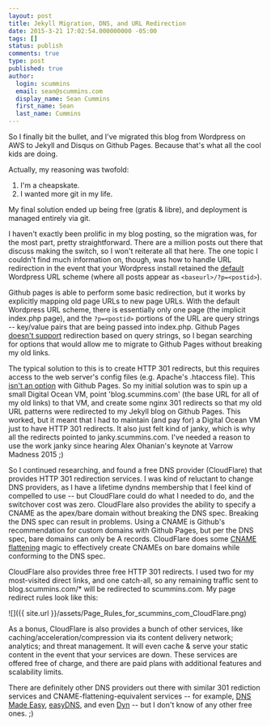 ```yaml
---
layout: post
title: Jekyll Migration, DNS, and URL Redirection
date: 2015-3-21 17:02:54.000000000 -05:00
tags: []
status: publish
comments: true
type: post
published: true
author:
  login: scummins
  email: sean@scummins.com
  display_name: Sean Cummins
  first_name: Sean
  last_name: Cummins
---
```


So I finally bit the bullet, and I've migrated this blog from Wordpress on AWS to Jekyll and Disqus on Github Pages. Because that's what all the cool kids are doing.

Actually, my reasoning was twofold:

1. I'm a cheapskate.
2. I wanted more git in my life.

My final solution ended up being free (gratis & libre), and deployment is managed entirely via git.

I haven't exactly been prolific in my blog posting, so the migration was, for the most part, pretty straightforward. There are a million posts out there that discuss making the switch, so I won't reiterate all that here. The one topic I couldn't find much information on, though, was how to handle URL redirection in the event that your Wordpress install retained the [default](http://www.elegantthemes.com/blog/tips-tricks/wordpress-permalinks) Wordpress URL scheme (where all posts appear as `<baseurl>/?p=<postid>`).

Github pages is able to perform some basic redirection, but it works by explicitly mapping old page URLs to new page URLs. With the default Wordpress URL scheme, there is essentially only one page (the implicit index.php page), and the `?p=<postid>` portions of the URL are query strings -- key/value pairs that are being passed into index.php. Github Pages [doesn't support](https://github.com/jekyll/jekyll-redirect-from/issues/28) redirection based on query strings, so I began searching for options that would allow me to migrate to Github Pages without breaking my old links.

The typical solution to this is to create HTTP 301 redirects, but this requires access to the web server's config files (e.g. Apache's .htaccess file). This [isn't an option](https://help.github.com/articles/redirects-on-github-pages/) with Github Pages. So my initial solution was to spin up a small Digital Ocean VM, point 'blog.scummins.com' (the base URL for all of my old links) to that VM, and create some nginx 301 redirects so that my old URL patterns were redirected to my Jekyll blog on Github Pages. This worked, but it meant that I had to maintain (and pay for) a Digital Ocean VM just to have HTTP 301 redirects. It also just felt kind of janky, which is why all the redirects pointed to janky.scummins.com. I've needed a reason to use the work janky since hearing Alex Ohanian's keynote at Varrow Madness 2015 ;)

So I continued researching, and found a free DNS provider (CloudFlare) that provides HTTP 301 redirection services. I was kind of reluctant to change DNS providers, as I have a lifetime dyndns membership that I feel kind of compelled to use -- but CloudFlare could do what I needed to do, and the switchover cost was zero. CloudFlare also provides the ability to specify a CNAME as the apex/bare domain without breaking the DNS spec. Breaking the DNS spec can result in problems. Using a CNAME is Github's recommendation for custom domains with Github Pages, but per the DNS spec, bare domains can only be A records. CloudFlare does some [CNAME flattening](https://blog.cloudflare.com/introducing-cname-flattening-rfc-compliant-cnames-at-a-domains-root/) magic to effectively create CNAMEs on bare domains while conforming to the DNS spec.

CloudFlare also provides three free HTTP 301 redirects. I used two for my most-visited direct links, and one catch-all, so any remaining traffic sent to blog.scummins.com/* will be redirected to scummins.com. My page redirect rules look like this:

![]({{ site.url }}/assets/Page_Rules_for_scummins_com_CloudFlare.png)

As a bonus, CloudFlare is also provides a bunch of other services, like caching/acceleration/compression via its content delivery network; analytics; and threat management. It will even cache & serve your static content in the event that your services are down. These services are offered free of charge, and there are paid plans with additional features and scalability limits.

There are definitely other DNS providers out there with similar 301 rediction services and CNAME-flattening-equivalent services -- for example, [DNS Made Easy](http://help.dnsmadeeasy.com/managed-dns/records/http-redirection-record/), [easyDNS](http://helpwiki.easydns.com/index.php/URL_Forwarding), and even [Dyn](https://help.dyn.com/setting-up-http-redirect/) -- but I don't know of any other free ones. ;)
